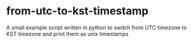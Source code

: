 # from-utc-to-kst-timestamp
A small example script written in python to switch from UTC timezone to KST timezone and print them as unix timestamps
